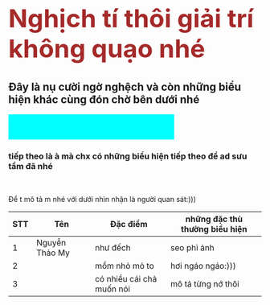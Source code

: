 
<!DOCTYPE html>
<html>
    <title>Chrasy</title>
    <meta charset="utf-8">
    <head>
        <h1 style="color : brown; font-size: 50px;">Nghịch tí thôi giải trí không quạo nhé</h1>
        <link rel="stylesheet" href="ad.css">
    </head>
    <body>
        <style>
            .maincluic {
                width: 330px;
                height: 50px;
                background-color: aqua;
            }
        </style>
        <h2>Đây là nụ cười ngờ nghệch và còn những biểu hiện khác cùng đón chờ bên dưới nhé</h2>
        <img src="https://scontent.fvii1-1.fna.fbcdn.net/v/t39.30808-6/383321834_822201666361285_7919114717837774877_n.jpg?_nc_cat=106&ccb=1-7&_nc_sid=5f2048&_nc_ohc=veB1rzbPNHIAb6680mM&_nc_ht=scontent.fvii1-1.fna&oh=00_AfBne3Jr-GNE7PWmPB8CmJNyIquUbfLdpdhqwSJzUUc8xg&oe=66270CBF" alt="">
        <div class="maincluic">
        </div>
        <h3>tiếp theo là à mà chx có những biểu hiện tiếp theo để ad sưu tầm đã nhé</h3>
        <img src="https://scontent.fvii1-1.fna.fbcdn.net/v/t39.30808-6/426297692_898492072065577_6290863637203740480_n.jpg?_nc_cat=108&ccb=1-7&_nc_sid=5f2048&_nc_ohc=tNcpQTXCuvIAb7yrN7T&_nc_oc=Adg_EBzH3JjwPo8BbM2R0KttXcRgpZFxhEKhkaSnvuls_OnJ4ttJB15hMhPCe3S1VL40kSc_Sf0dRsKDJoBYjFWw&_nc_ht=scontent.fvii1-1.fna&oh=00_AfB2z2AElIB1I0qT2Gl3ivpnBRs6GI1G2wyCtIe5a55OJQ&oe=66272018" alt="">
        <img src="https://scontent.fvii1-1.fna.fbcdn.net/v/t39.30808-6/420186186_884816066766511_261472540433211005_n.jpg?_nc_cat=101&ccb=1-7&_nc_sid=5f2048&_nc_ohc=81nPK9Fe62EAb6p6zin&_nc_ht=scontent.fvii1-1.fna&oh=00_AfDsUH_-9VazNd9ds5cHAOfBUp4pe5PNXWEQGHMR4fGUqQ&oe=66270822" alt="">
        <p> Để t mô tả m nhé với dưới nhìn nhận là người quan sát:)))</p>
        <table>
            <thead>
                <th> STT</th>
                <th>Tên</th>
                <th>Đặc điểm</th>
                <th>những đặc thù thường biểu hiện</th>
            </thead>
            <tbody>
                <tr>
                    <td>1</td>
                    <td>Nguyễn Thảo My</td>
                    <td>như đếch </td>
                    <td>seo phì ảnh</td>
                </tr>
                <tr>
                    <td>2</td>
                    <td>  </td>
                    <td>mồm nhỏ mỏ to</td>
                    <td>hơi ngáo ngáo:))) </td>
                </tr>
                <tr>
                    <td>3</td>
                    <td></td>
                    <td>có nhiều cái chả muốn nói</td>
                    <td>mô tả từng nớ thôi</td>
                </tr>
            </tbody>
        </table>
    </body>
</html>
